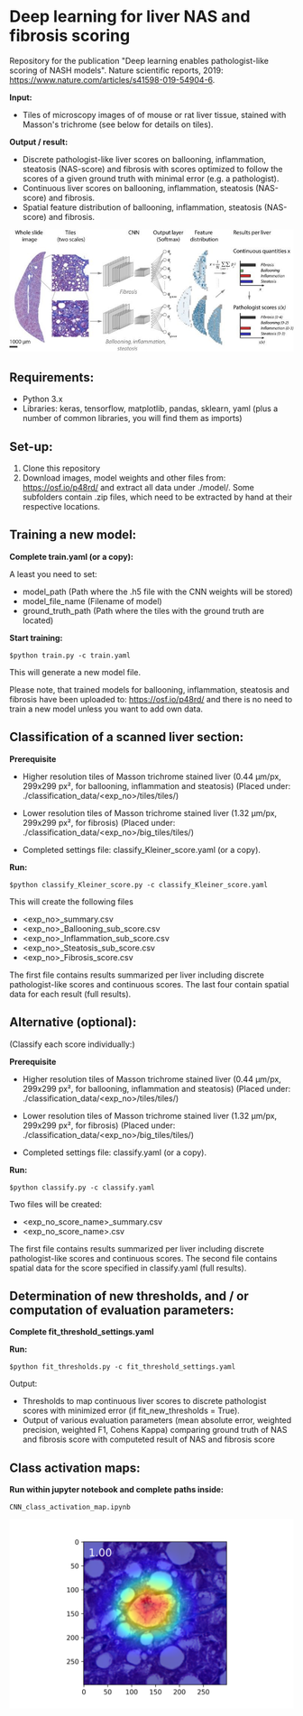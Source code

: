 # Deep learning for liver NAS and fibrosis scoring

Repository for the publication "Deep learning enables pathologist-like scoring of NASH models". Nature scientific reports, 2019: https://www.nature.com/articles/s41598-019-54904-6.

**Input:**
- Tiles of microscopy images of of mouse or rat liver tissue, stained with Masson's trichrome (see below for details on tiles).

**Output / result:**
- Discrete pathologist-like liver scores on ballooning, inflammation, steatosis (NAS-score) and fibrosis with scores optimized to follow the scores of a given ground truth with minimal error (e.g. a pathologist).
- Continuous liver scores on ballooning, inflammation, steatosis (NAS-score) and fibrosis.
- Spatial feature distribution of ballooning, inflammation, steatosis (NAS-score) and fibrosis.

![alt text](https://github.com/FabianHeinemann/Deep_learning_for_liver_NAS_and_fibrosis_scoring/blob/master/image/Fig1_for_GIT.png)

## Requirements:

- Python 3.x
- Libraries: keras, tensorflow, matplotlib, pandas, sklearn, yaml (plus a number of common libraries, you will find them as imports)

## Set-up:

1. Clone this repository
2. Download images, model weights and other files from: https://osf.io/p48rd/ and extract all data under ./model/. Some subfolders contain .zip files, which need to be extracted by hand at their respective locations.

## Training a new model:

**Complete train.yaml (or a copy):** 

A least you need to set:
* model_path (Path where the .h5 file with the CNN weights will be stored)
* model_file_name (Filename of model)
* ground_truth_path (Path where the tiles with the ground truth are located)

**Start training:**
``` 
$python train.py -c train.yaml
```
This will generate a new model file.

Please note, that trained models for ballooning, inflammation, steatosis and fibrosis have been uploaded to: https://osf.io/p48rd/ and there is no need to train a new model unless you want to add own data.
 
## Classification of a scanned liver section:

**Prerequisite**

* Higher resolution tiles of Masson trichrome stained liver (0.44 µm/px, 299x299 px², for ballooning, inflammation and steatosis)
(Placed under: ./classification_data/<exp_no>/tiles/tiles/)

* Lower resolution tiles of Masson trichrome stained liver (1.32 µm/px, 299x299 px², for fibrosis)
(Placed under: ./classification_data/<exp_no>/big_tiles/tiles/)

* Completed settings file: classify_Kleiner_score.yaml (or a copy).

**Run:**
``` 
$python classify_Kleiner_score.py -c classify_Kleiner_score.yaml
```
This will create the following files

* <exp_no>_summary.csv
* <exp_no>_Ballooning_sub_score.csv
* <exp_no>_Inflammation_sub_score.csv
* <exp_no>_Steatosis_sub_score.csv
* <exp_no>_Fibrosis_score.csv

The first file contains results summarized per liver including discrete pathologist-like scores and continuous scores. The last four contain spatial data for each result (full results).

## Alternative (optional): 
(Classify each score individually:)

**Prerequisite**

* Higher resolution tiles of Masson trichrome stained liver (0.44 µm/px, 299x299 px², for ballooning, inflammation and steatosis)
(Placed under: ./classification_data/<exp_no>/tiles/tiles/)

* Lower resolution tiles of Masson trichrome stained liver (1.32 µm/px, 299x299 px², for fibrosis)
(Placed under: ./classification_data/<exp_no>/big_tiles/tiles/)

* Completed settings file: classify.yaml (or a copy).

**Run:**
``` 
$python classify.py -c classify.yaml
```
Two files will be created:
* <exp_no_score_name>_summary.csv
* <exp_no_score_name>.csv

The first file contains results summarized per liver including discrete pathologist-like scores and continuous scores. The second file contains spatial data for the score specified in classify.yaml (full results).

## Determination of new thresholds, and / or computation of evaluation parameters:

**Complete fit_threshold_settings.yaml**

**Run:**
``` 
$python fit_thresholds.py -c fit_threshold_settings.yaml
```
Output: 

* Thresholds to map continuous liver scores to discrete pathologist scores with minimized error (if fit_new_thresholds = True).
* Output of various evaluation parameters (mean absolute error, weighted precision, weighted F1, Cohens Kappa) comparing ground truth of NAS and fibrosis score with computeted result of NAS and fibrosis score

## Class activation maps:

**Run within jupyter notebook and complete paths inside:**
```
CNN_class_activation_map.ipynb
```
![alt text](https://github.com/FabianHeinemann/Deep_learning_for_liver_NAS_and_fibrosis_scoring/blob/master/class_activation_map_images/test/16_224_606_47_24_cam.png)
